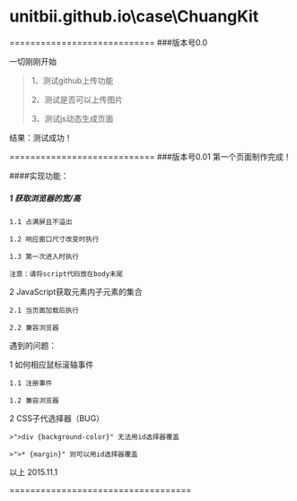 # unitbii.github.io\case\ChuangKit


============================
###版本号0.0

一切刚刚开始

  >1、测试github上传功能
  >
  >2、测试是否可以上传图片
  >
  >3、测试js动态生成页面

结果：测试成功！

============================
###版本号0.01
第一个页面制作完成！

####实现功能：

##### 1 获取浏览器的宽/高
  
    1.1 占满屏且不溢出
    
    1.2 响应窗口尺寸改变时执行
    
    1.3 第一次进入时执行
    
    注意：请将script代码放在body末尾
    
2 JavaScript获取元素内子元素的集合
  
    2.1 当页面加载后执行
    
    2.2 兼容浏览器

遇到的问题：

  1 如何相应鼠标滚轴事件
  
    1.1 注册事件
    
    1.2 兼容浏览器
    
  2 CSS子代选择器（BUG）
  
    >">div {background-color}" 无法用id选择器覆盖
    
    >">* {margin}" 则可以用id选择器覆盖

以上 2015.11.1

===================================
